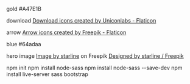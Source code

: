 gold
#A47E1B

download
<a href="https://www.flaticon.com/free-icons/download" title="download icons">Download icons created by Uniconlabs - Flaticon</a>

arrow
<a href="https://www.flaticon.com/free-icons/arrow" title="arrow icons">Arrow icons created by Freepik - Flaticon</a>

blue
#64adaa

hero image
<a href="https://www.freepik.com/free-vector/matrix-style-binary-code-digital-background-with-falling-numbers_8289995.htm#query=code&position=11&from_view=search&track=sph">Image by starline</a> on Freepik
<a href="http://www.freepik.com">Designed by starline / Freepik</a>

npm init
npm install node-sass
npm install node-sass --save-dev
npm install live-server
sass
bootstrap
